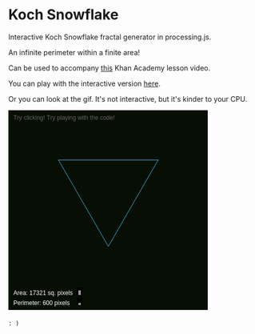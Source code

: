 Koch Snowflake
==============

Interactive Koch Snowflake fractal generator in processing.js.

An infinite perimeter within a finite area!

Can be used to accompany [this](https://www.khanacademy.org/math/geometry/basic-geometry/koch_snowflake/v/koch-snowflake-fractal)
Khan Academy lesson video.

You can play with the interactive version
[here](https://www.khanacademy.org/computer-programming/koch-snowflake-area-and-perimeter-visualization/6654337503461376).

Or you can look at the gif.  It's not interactive, but it's kinder to your CPU.

![Infinite perimeter in a finite volume? Madness!](koch.gif)

`: )`
